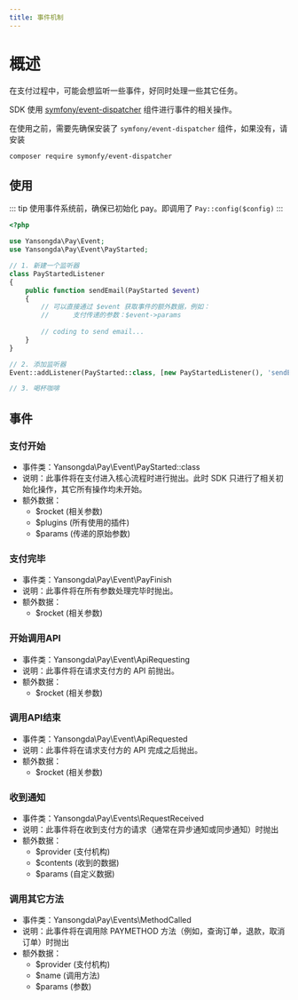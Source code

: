 ```yaml
---
title: 事件机制
---
```


# 概述

在支付过程中，可能会想监听一些事件，好同时处理一些其它任务。

SDK 使用 [symfony/event-dispatcher](https://github.com/symfony/event-dispatcher) 组件进行事件的相关操作。

在使用之前，需要先确保安装了 `symfony/event-dispatcher` 组件，如果没有，请安装

```shell
composer require symonfy/event-dispatcher
```

## 使用

::: tip
使用事件系统前，确保已初始化 pay。即调用了 `Pay::config($config)`
:::

```php
<?php

use Yansongda\Pay\Event;
use Yansongda\Pay\Event\PayStarted;

// 1. 新建一个监听器
class PayStartedListener
{
    public function sendEmail(PayStarted $event)
    {
        // 可以直接通过 $event 获取事件的额外数据，例如：
        //      支付传递的参数：$event->params
        
        // coding to send email...
    }
}

// 2. 添加监听器
Event::addListener(PayStarted::class, [new PayStartedListener(), 'sendEmail']);

// 3. 喝杯咖啡
```

## 事件

### 支付开始

- 事件类：Yansongda\Pay\Event\PayStarted::class
- 说明：此事件将在支付进入核心流程时进行抛出。此时 SDK 只进行了相关初始化操作，其它所有操作均未开始。
- 额外数据：
    - $rocket (相关参数)
    - $plugins (所有使用的插件)
    - $params (传递的原始参数)

### 支付完毕

- 事件类：Yansongda\Pay\Event\PayFinish
- 说明：此事件将在所有参数处理完毕时抛出。
- 额外数据：
    - $rocket (相关参数)

### 开始调用API

- 事件类：Yansongda\Pay\Event\ApiRequesting
- 说明：此事件将在请求支付方的 API 前抛出。
- 额外数据：
    - $rocket (相关参数)

### 调用API结束

- 事件类：Yansongda\Pay\Event\ApiRequested
- 说明：此事件将在请求支付方的 API 完成之后抛出。
- 额外数据：
    - $rocket (相关参数)

### 收到通知

- 事件类：Yansongda\Pay\Events\RequestReceived
- 说明：此事件将在收到支付方的请求（通常在异步通知或同步通知）时抛出
- 额外数据：
    - $provider (支付机构)
    - $contents (收到的数据)
    - $params (自定义数据)
    
### 调用其它方法

- 事件类：Yansongda\Pay\Events\MethodCalled
- 说明：此事件将在调用除 PAYMETHOD 方法（例如，查询订单，退款，取消订单）时抛出
- 额外数据：
    - $provider (支付机构)
    - $name (调用方法)
    - $params (参数)
